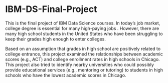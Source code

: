 # IBM-DS-Final-Project

This is the final project of IBM Data Science courses. 
In today’s job market, college degree is essential for many high-paying jobs . 
However, there are many high school students in the United States who have been struggling to keep their grades high enough to enter colleges. 

Based on an assumption that grades in high school are positively related to college entrance, this project examined the relationships between academic scores (e.g., ACT) and college enrollment rates in high schools in Chicago. 
This project also tried to identify nearby universities who could possibly provide educational services (e.g., mentoring or tutoring) to students in high schools who have the lowest academic scores in Chicago. 
